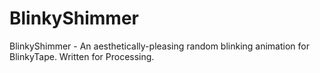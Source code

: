 BlinkyShimmer
=============

BlinkyShimmer - An aesthetically-pleasing random blinking animation for BlinkyTape. Written for Processing.

